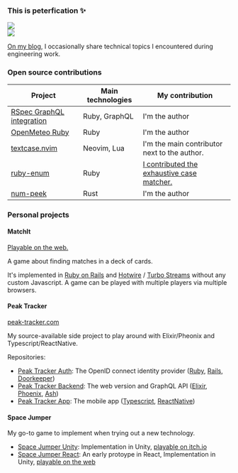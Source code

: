 ### This is peterfication ✨

<!-- ![](https://github-readme-stats.vercel.app/api?username=peterfication&theme=dark&hide_border=false&include_all_commits=false&count_private=false)<br/> -->

![](https://github-readme-streak-stats.herokuapp.com/?user=peterfication&theme=solarized-dark&hide_border=true)<br/>
![](https://github-readme-stats.vercel.app/api/top-langs/?username=peterfication&theme=solarized-dark&show_icons=true&hide_border=true&layout=compact)

[On my blog](https://www.petergundel.de/), I occasionally share technical topics I encountered during engineering work.

### Open source contributions

| Project                                                                                 | Main technologies | My contribution                                                                           |
| --------------------------------------------------------------------------------------- | ----------------- | ----------------------------------------------------------------------------------------- |
| [RSpec GraphQL integration](https://github.com/peterfication/rspec-graphql-integration) | Ruby, GraphQL     | I'm the author                                                                            |
| [OpenMeteo Ruby](https://github.com/open-meteo-ruby/open-meteo-ruby)                    | Ruby              | I'm the author                                                                            |
| [textcase.nvim](https://github.com/johmsalas/text-case.nvim)                            | Neovim, Lua       | I'm the main contributor next to the author.                                              |
| [ruby-enum](https://github.com/dblock/ruby-enum)                                        | Ruby              | [I contributed the exhaustive case matcher.](https://github.com/dblock/ruby-enum/pull/43) |
| [num-peek](https://github.com/peterfication/num-peek)                                   | Rust              | I'm the author                                                                            |

### Personal projects

#### MatchIt

[Playable on the web.](https://match-it.peterfic.uber.space/)

A game about finding matches in a deck of cards.

It's implemented in [Ruby on Rails](https://rubyonrails.org/) and [Hotwire](https://hotwired.dev/) / [Turbo Streams](https://turbo.hotwired.dev/handbook/streams) without any custom Javascript. A game can be played with multiple players via multiple browsers.

#### Peak Tracker

[peak-tracker.com](https://peak-tracker.com)

My source-available side project to play around with Elixir/Pheonix and Typescript/ReactNative.

Repositories:

- [Peak Tracker Auth](https://github.com/peterfication/peak-tracker-auth): The OpenID connect identity provider ([Ruby](https://www.ruby-lang.org/), [Rails](https://rubyonrails.org/), [Doorkeeper](https://github.com/doorkeeper-gem/doorkeeper))
- [Peak Tracker Backend](https://github.com/peterfication/peak_tracker_backend): The web version and GraphQL API ([Elixir](https://elixir-lang.org/), [Phoenix](https://www.phoenixframework.org/), [Ash](https://ash-hq.org/))
- [Peak Tracker App](https://github.com/peterfication/peak-tracker-app): The mobile app ([Typescript](https://www.typescriptlang.org/), [ReactNative](https://reactnative.dev/))

#### Space Jumper

My go-to game to implement when trying out a new technology.

- [Space Jumper Unity](https://github.com/peterfication/space-jumper-unity): Implementation in Unity, [playable on itch.io](https://peterfication.itch.io/space-jumper)
- [Space Jumper React](https://github.com/peterfication/space-jumper): An early protoype in React, Implementation in Unity, [playable on the web](https://www.petergundel.de/space-jumper/)
